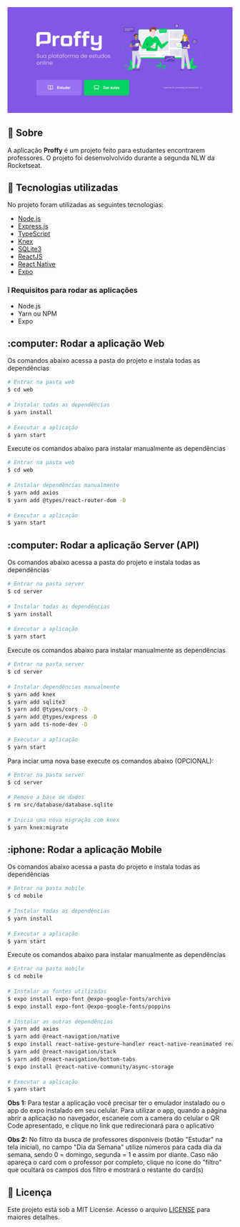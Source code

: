 <p align="center">	
    <img src="/web/src/assets/images/1index.JPG" alt="Proffy" width="1000"/>
</p>

## :bookmark: Sobre

A aplicação <strong>Proffy</strong> é um projeto feito para estudantes encontrarem professores. O projeto foi desenvolvolvido durante a segunda NLW da Rocketseat. 

## :rocket: Tecnologias utilizadas

No projeto foram utilizadas as seguintes tecnologias:

- [Node.js](https://nodejs.org/en/)
- [Express.js](https://expressjs.com/)
- [TypeScript](https://www.typescriptlang.org/)
- [Knex](http://knexjs.org/)
- [SQLite3](https://www.sqlite.org/version3.html)
- [ReactJS](https://reactjs.org/)
- [React Native](https://reactnative.dev/)
- [Expo](https://expo.io/)

### :grey_exclamation: Requisitos para rodar as aplicações

- Node.js
- Yarn ou NPM
- Expo


<h2>
  :computer: Rodar a aplicação Web
</h2>

Os comandos abaixo acessa a pasta do projeto e instala todas as dependências
```zsh
# Entrar na pasta web
$ cd web

# Instalar todas as dependências
$ yarn install

# Executar a aplicação
$ yarn start
```


Execute os comandos abaixo para instalar manualmente as dependências 
```zsh
# Entrar na pasta web
$ cd web

# Instalar dependências manualmente
$ yarn add axios
$ yarn add @types/react-router-dom -D

# Executar a aplicação
$ yarn start
```


<h2>
  :computer: Rodar a aplicação Server (API)
</h2>

Os comandos abaixo acessa a pasta do projeto e instala todas as dependências
```zsh
# Entrar na pasta server
$ cd server

# Instalar todas as dependências
$ yarn install

# Executar a aplicação
$ yarn start
```


Execute os comandos abaixo para instalar manualmente as dependências 
```zsh
# Entrar na pasta server
$ cd server

# Instalar dependências manualmente
$ yarn add knex
$ yarn add sqlite3
$ yarn add @types/cors -D
$ yarn add @types/express -D
$ yarn add ts-node-dev -D

# Executar a aplicação
$ yarn start
```

Para inciar uma nova base execute os comandos abaixo (OPCIONAL):
```zsh
# Entrar na pasta server
$ cd server

# Remove a base de dados
$ rm src/database/database.sqlite

# Inicia uma nova migração com knex
$ yarn knex:migrate  
```

<h2>
  :iphone: Rodar a aplicação Mobile
</h2>

Os comandos abaixo acessa a pasta do projeto e instala todas as dependências
```zsh
# Entrar na pasta mobile
$ cd mobile

# Instalar todas as dependências
$ yarn install

# Executar a aplicação
$ yarn start
```


Execute os comandos abaixo para instalar manualmente as dependências 
```zsh
# Entrar na pasta mobile
$ cd mobile

# Instalar as fontes utilizadas
$ expo install expo-font @expo-google-fonts/archivo
$ expo install expo-font @expo-google-fonts/poppins

# Instalar as outras dependências
$ yarn add axios
$ yarn add @react-navigation/native
$ expo install react-native-gesture-handler react-native-reanimated react-native-screens react-native-safe-area-context @react-native-community/masked-view
$ yarn add @react-navigation/stack
$ yarn add @react-navigation/bottom-tabs
$ expo install @react-native-community/async-storage

# Executar a aplicação
$ yarn start
```

<strong>Obs 1:</strong> Para testar a aplicação você precisar ter o emulador instalado ou o app do expo instalado em seu celular. Para utilizar o app, quando a página abrir a aplicação no navegador, escaneie com a camera do celular o QR Code apresentado, e clique no link que redirecionará para o aplicativo

<strong>Obs 2:</strong> No filtro da busca de professores disponiveis (botão "Estudar" na tela inicial), no campo "Dia da Semana" utilize números para cada dia da semana, 
sendo 0 = domingo, segunda = 1 e assim por diante. Caso não apareça o card com o professor por completo, clique no ícone do "filtro" que ocultará os campos dos filtro e mostrará o restante do card(s)

## :memo: Licença

Este projeto está sob a MIT License. Acesso o arquivo [LICENSE](https://github.com/alexvieirasj/proffy/blob/master/LICENSE) para maiores detalhes.
